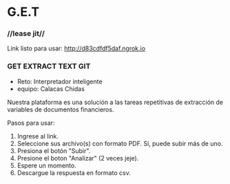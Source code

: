 # G.E.T 
### //lease jit//

Link listo para usar: http://d83cdfdf5daf.ngrok.io

### GET EXTRACT TEXT GIT 
* Reto: Interpretador inteligente
* equipo: Calacas Chidas

Nuestra plataforma es una solución a las tareas repetitivas de extracción de variables de documentos financieros.

Pasos para usar:
1. Ingrese al link.
2. Seleccione sus archivo(s) con formato PDF. Sí, puede subir más de uno.
2. Presiona el botón "Subir". 
3. Presione el boton "Analizar" (2 veces jeje).
4. Espere un momento.
4. Descargue la respuesta en formato csv.

